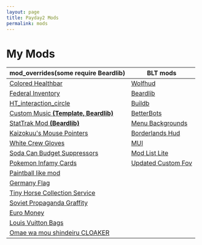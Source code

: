 ```yaml
---
layout: page
title: Payday2 Mods
permalink: mods
---
```

# My Mods

mod_overrides(some require Beardlib)|BLT mods
------------------------------------|--------
[Colored Healthbar](http://modwork.shop/16412) | [Wolfhud](https://github.com/Kamikaze94/WolfHUD)
[Federal Inventory](https://steamcommunity.com/groups/FEDNET_Inventory) | [Beardlib](http://modwork.shop/14924)
[HT_interaction_circle](http://modwork.shop/20914) | [Buildb](https://paydaymods.com/mods/65/BDB)
[Custom Music __(Template, Beardlib)__ ](http://modwork.shop/18106)| [BetterBots](http://paydaymods.com/mods/108/BB)
[StatTrak Mod __(Beardlib)__](http://modwork.shop/20004)| [Menu Backgrounds](http://modwork.shop/17160)
[Kaizokuu's Mouse Pointers](http://modwork.shop/20897) | [Borderlands Hud](http://modwork.shop/20420)
[White Crew Gloves](http://modwork.shop/20778) | [MUI](http://paydaymods.com/mods/44/arm_mui)
[Soda Can Budget Suppressors](http://modwork.shop/19073) | [Mod List Lite](http://paydaymods.com/mods/551/mll)
[Pokemon Infamy Cards](http://modwork.shop/13267) | [Updated Custom Fov](http://modwork.shop/20801)
[Paintball like mod](http://modwork.shop/12568) |
[Germany Flag](http://modwork.shop/13856) |
[Tiny Horse Collection Service](http://modwork.shop/19177) |
[Soviet Propaganda Graffity](http://modwork.shop/22314) |
[Euro Money](http://modwork.shop/12375) |
[Louis Vuitton Bags](http://modwork.shop/20355) |
 [Omae wa mou shindeiru CLOAKER](http://modwork.shop/20431) |
